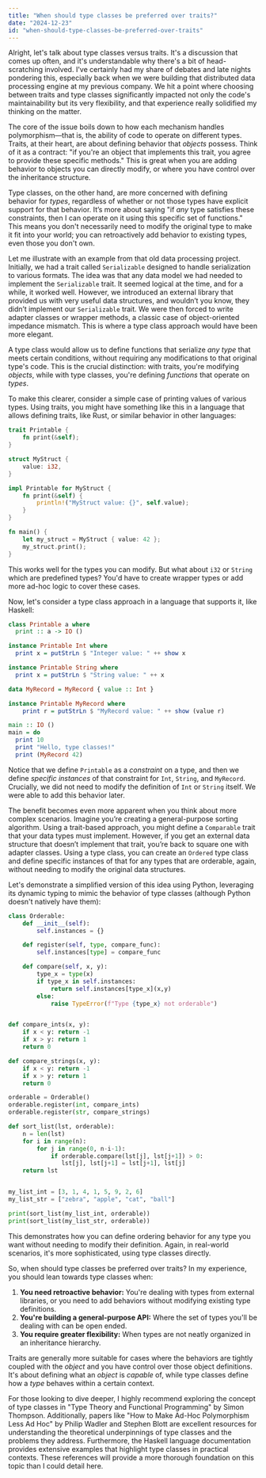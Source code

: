 ```yaml
---
title: "When should type classes be preferred over traits?"
date: "2024-12-23"
id: "when-should-type-classes-be-preferred-over-traits"
---
```


Alright, let's talk about type classes versus traits. It's a discussion that comes up often, and it's understandable why there's a bit of head-scratching involved. I've certainly had my share of debates and late nights pondering this, especially back when we were building that distributed data processing engine at my previous company. We hit a point where choosing between traits and type classes significantly impacted not only the code's maintainability but its very flexibility, and that experience really solidified my thinking on the matter.

The core of the issue boils down to how each mechanism handles polymorphism—that is, the ability of code to operate on different types. Traits, at their heart, are about defining behavior that *objects* possess. Think of it as a contract: "if you're an object that implements this trait, you agree to provide these specific methods." This is great when you are adding behavior to objects you can directly modify, or where you have control over the inheritance structure.

Type classes, on the other hand, are more concerned with defining behavior for *types*, regardless of whether or not those types have explicit support for that behavior. It’s more about saying "if *any* type satisfies these constraints, then I can operate on it using this specific set of functions." This means you don't necessarily need to modify the original type to make it fit into your world; you can retroactively add behavior to existing types, even those you don't own.

Let me illustrate with an example from that old data processing project. Initially, we had a trait called `Serializable` designed to handle serialization to various formats. The idea was that any data model we had needed to implement the `Serializable` trait. It seemed logical at the time, and for a while, it worked well. However, we introduced an external library that provided us with very useful data structures, and wouldn’t you know, they didn’t implement our `Serializable` trait. We were then forced to write adapter classes or wrapper methods, a classic case of object-oriented impedance mismatch. This is where a type class approach would have been more elegant.

A type class would allow us to define functions that serialize *any type* that meets certain conditions, without requiring any modifications to that original type's code. This is the crucial distinction: with traits, you're modifying *objects*, while with type classes, you're defining *functions* that operate on *types*.

To make this clearer, consider a simple case of printing values of various types. Using traits, you might have something like this in a language that allows defining traits, like Rust, or similar behavior in other languages:

```rust
trait Printable {
    fn print(&self);
}

struct MyStruct {
    value: i32,
}

impl Printable for MyStruct {
    fn print(&self) {
        println!("MyStruct value: {}", self.value);
    }
}

fn main() {
    let my_struct = MyStruct { value: 42 };
    my_struct.print();
}
```

This works well for the types you can modify. But what about `i32` or `String` which are predefined types? You'd have to create wrapper types or add more ad-hoc logic to cover these cases.

Now, let's consider a type class approach in a language that supports it, like Haskell:

```haskell
class Printable a where
  print :: a -> IO ()

instance Printable Int where
  print x = putStrLn $ "Integer value: " ++ show x

instance Printable String where
  print x = putStrLn $ "String value: " ++ x

data MyRecord = MyRecord { value :: Int }

instance Printable MyRecord where
    print r = putStrLn $ "MyRecord value: " ++ show (value r)

main :: IO ()
main = do
  print 10
  print "Hello, type classes!"
  print (MyRecord 42)

```

Notice that we define `Printable` as a *constraint* on a type, and then we define *specific instances* of that constraint for `Int`, `String`, and `MyRecord`. Crucially, we did not need to modify the definition of `Int` or `String` itself. We were able to add this behavior later.

The benefit becomes even more apparent when you think about more complex scenarios. Imagine you’re creating a general-purpose sorting algorithm. Using a trait-based approach, you might define a `Comparable` trait that your data types must implement. However, if you get an external data structure that doesn’t implement that trait, you’re back to square one with adapter classes. Using a type class, you can create an `Ordered` type class and define specific instances of that for any types that are orderable, again, without needing to modify the original data structures.

Let's demonstrate a simplified version of this idea using Python, leveraging its dynamic typing to mimic the behavior of type classes (although Python doesn't natively have them):

```python
class Orderable:
    def __init__(self):
        self.instances = {}

    def register(self, type, compare_func):
        self.instances[type] = compare_func

    def compare(self, x, y):
        type_x = type(x)
        if type_x in self.instances:
            return self.instances[type_x](x,y)
        else:
            raise TypeError(f"Type {type_x} not orderable")


def compare_ints(x, y):
    if x < y: return -1
    if x > y: return 1
    return 0

def compare_strings(x, y):
    if x < y: return -1
    if x > y: return 1
    return 0

orderable = Orderable()
orderable.register(int, compare_ints)
orderable.register(str, compare_strings)

def sort_list(lst, orderable):
    n = len(lst)
    for i in range(n):
        for j in range(0, n-i-1):
            if orderable.compare(lst[j], lst[j+1]) > 0:
               lst[j], lst[j+1] = lst[j+1], lst[j]
    return lst


my_list_int = [3, 1, 4, 1, 5, 9, 2, 6]
my_list_str = ["zebra", "apple", "cat", "ball"]

print(sort_list(my_list_int, orderable))
print(sort_list(my_list_str, orderable))
```

This demonstrates how you can define ordering behavior for any type you want without needing to modify their definition. Again, in real-world scenarios, it's more sophisticated, using type classes directly.

So, when should type classes be preferred over traits? In my experience, you should lean towards type classes when:

1.  **You need retroactive behavior:** You're dealing with types from external libraries, or you need to add behaviors without modifying existing type definitions.
2.  **You're building a general-purpose API:** Where the set of types you'll be dealing with can be open ended.
3.  **You require greater flexibility:** When types are not neatly organized in an inheritance hierarchy.

Traits are generally more suitable for cases where the behaviors are tightly coupled with the *object* and you have control over those object definitions. It's about defining what an *object* is *capable* of, while type classes define how a *type* behaves within a certain context.

For those looking to dive deeper, I highly recommend exploring the concept of type classes in "Type Theory and Functional Programming" by Simon Thompson. Additionally, papers like "How to Make Ad-Hoc Polymorphism Less Ad Hoc" by Philip Wadler and Stephen Blott are excellent resources for understanding the theoretical underpinnings of type classes and the problems they address. Furthermore, the Haskell language documentation provides extensive examples that highlight type classes in practical contexts. These references will provide a more thorough foundation on this topic than I could detail here.
